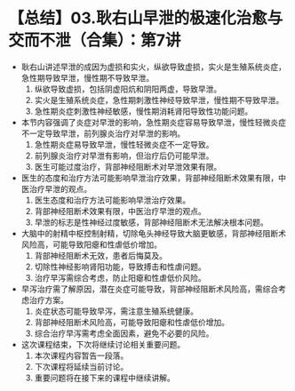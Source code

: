 # 【总结】03.耿右山早泄的极速化治愈与交而不泄（合集）：第7讲

-   耿右山讲述早泄的成因为虚损和实火，纵欲导致虚损，实火是生殖系统炎症，急性期导致早泄，慢性期不导致早泄。
    1.  纵欲导致虚损，包括阴虚阳炕和阴阳两虚，导致早泄。
    2.  实火是生殖系统炎症，急性期刺激性神经导致早泄，慢性期不导致早泄。
    3.  急性期炎症刺激性神经敏感，慢性期消耗肾阳导致性功能问题。
-   本节内容强调了炎症对早泄的影响，急性期炎症容易导致早泄，慢性轻微炎症不一定导致早泄，前列腺炎治疗对早泄的影响。
    1.  急性期炎症易导致早泄，慢性轻微炎症不一定导致。
    2.  前列腺炎治疗对早泄有影响，但治疗后仍可能早泄。
    3.  医生可能过度治疗，背部神经阻断术对早泄效果有限。
-   医生的态度和治疗方法可能影响早泄治疗效果，背部神经阻断术效果有限，中医治疗早泄的观点。
    1.  医生态度和治疗方法可能影响早泄治疗效果。
    2.  背部神经阻断术效果有限，中医治疗早泄的观点。
    3.  早泄的标志是性神经过度敏感，背部神经阻断术无法解决根本问题。
-   大脑中的射精中枢控制射精，切除龟头神经导致大脑更敏感，背部神经阻断术风险高，可能导致阳瘪和性虐低价增加。
    1.  背部神经阻断术无效，患者后悔莫及。
    2.  切除性神经影响肾阳功能，导致搏击和性虐问题。
    3.  治疗早泻需综合考虑，防止阳瘪和性虐低价风险。
-   早泻治疗需了解原因，潜在炎症可能导致，背部神经阻断术风险高，需综合考虑治疗方案。
    1.  炎症状态可能导致早泻，需注意生殖系统健康。
    2.  背部神经阻断术风险高，可能导致阳瘪和性虐低价增加。
    3.  综合治疗早泻需考虑全面因素，避免不必要的风险。
-   这次课程结束，下次将继续讨论相关重要问题。
    1.  本次课程内容暂告一段落。
    2.  下次课程将延续当前讨论。
    3.  重要问题将在接下来的课程中继续讲解。